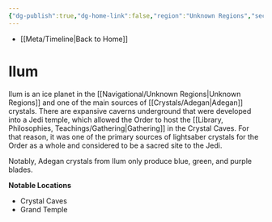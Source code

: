 ```yaml
---
{"dg-publish":true,"dg-home-link":false,"region":"Unknown Regions","sector":null,"system":"Ilum","grid":"G-7","aliases":[],"tags":["map","planet","unknown"],"permalink":"/navigational/ilum/","dgHomeLink":false,"dgPassFrontmatter":true}
---
```


- [[Meta/Timeline\|Back to Home]]

# Ilum
Ilum is an ice planet in the [[Navigational/Unknown Regions\|Unknown Regions]] and one of the main sources of [[Crystals/Adegan\|Adegan]] crystals. There are expansive caverns underground that were developed into a Jedi temple, which allowed the Order to host the [[Library, Philosophies, Teachings/Gathering\|Gathering]] in the Crystal Caves. For that reason, it was one of the primary sources of lightsaber crystals for the Order as a whole and considered to be a sacred site to the Jedi. 

Notably, Adegan crystals from Ilum only produce blue, green, and purple blades. 

**Notable Locations**
- Crystal Caves
- Grand Temple